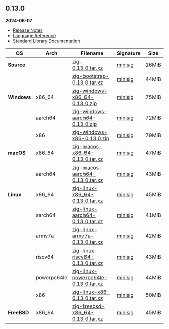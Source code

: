 ## 0.13.0

**2024-06-07**

- [Release Notes](https://ziglang.org/download/0.13.0/release-notes.html)
- [Language Reference](https://ziglang.org/documentation/0.13.0/)
- [Standard Library Documentation](https://ziglang.org/documentation/0.13.0/std/)

| OS        | Arch    | Filename                                                               | Signature | Size  |
|-----------|---------|------------------------------------------------------------------------|-----------|-------|
| **Source**|         | [zig-0.13.0.tar.xz](https://ziglang.org/download/0.13.0/zig-0.13.0.tar.xz) | [minisig](https://ziglang.org/download/0.13.0/zig-0.13.0.tar.xz.minisig) | 16MiB |
|           |         | [zig-bootstrap-0.13.0.tar.xz](https://ziglang.org/download/0.13.0/zig-bootstrap-0.13.0.tar.xz) | [minisig](https://ziglang.org/download/0.13.0/zig-bootstrap-0.13.0.tar.xz.minisig) | 44MiB |
| **Windows**| x86_64  | [zig-windows-x86_64-0.13.0.zip](https://ziglang.org/download/0.13.0/zig-windows-x86_64-0.13.0.zip) | [minisig](https://ziglang.org/download/0.13.0/zig-windows-x86_64-0.13.0.zip.minisig) | 75MiB |
|           | aarch64 | [zig-windows-aarch64-0.13.0.zip](https://ziglang.org/download/0.13.0/zig-windows-aarch64-0.13.0.zip) | [minisig](https://ziglang.org/download/0.13.0/zig-windows-aarch64-0.13.0.zip.minisig) | 72MiB |
|           | x86     | [zig-windows-x86-0.13.0.zip](https://ziglang.org/download/0.13.0/zig-windows-x86-0.13.0.zip) | [minisig](https://ziglang.org/download/0.13.0/zig-windows-x86-0.13.0.zip.minisig) | 79MiB |
| **macOS** | x86_64  | [zig-macos-x86_64-0.13.0.tar.xz](https://ziglang.org/download/0.13.0/zig-macos-x86_64-0.13.0.tar.xz) | [minisig](https://ziglang.org/download/0.13.0/zig-macos-x86_64-0.13.0.tar.xz.minisig) | 47MiB |
|           | aarch64 | [zig-macos-aarch64-0.13.0.tar.xz](https://ziglang.org/download/0.13.0/zig-macos-aarch64-0.13.0.tar.xz) | [minisig](https://ziglang.org/download/0.13.0/zig-macos-aarch64-0.13.0.tar.xz.minisig) | 43MiB |
| **Linux** | x86_64  | [zig-linux-x86_64-0.13.0.tar.xz](https://ziglang.org/download/0.13.0/zig-linux-x86_64-0.13.0.tar.xz) | [minisig](https://ziglang.org/download/0.13.0/zig-linux-x86_64-0.13.0.tar.xz.minisig) | 45MiB |
|           | aarch64 | [zig-linux-aarch64-0.13.0.tar.xz](https://ziglang.org/download/0.13.0/zig-linux-aarch64-0.13.0.tar.xz) | [minisig](https://ziglang.org/download/0.13.0/zig-linux-aarch64-0.13.0.tar.xz.minisig) | 41MiB |
|           | armv7a  | [zig-linux-armv7a-0.13.0.tar.xz](https://ziglang.org/download/0.13.0/zig-linux-armv7a-0.13.0.tar.xz) | [minisig](https://ziglang.org/download/0.13.0/zig-linux-armv7a-0.13.0.tar.xz.minisig) | 42MiB |
|           | riscv64 | [zig-linux-riscv64-0.13.0.tar.xz](https://ziglang.org/download/0.13.0/zig-linux-riscv64-0.13.0.tar.xz) | [minisig](https://ziglang.org/download/0.13.0/zig-linux-riscv64-0.13.0.tar.xz.minisig) | 43MiB |
|           | powerpc64le | [zig-linux-powerpc64le-0.13.0.tar.xz](https://ziglang.org/download/0.13.0/zig-linux-powerpc64le-0.13.0.tar.xz) | [minisig](https://ziglang.org/download/0.13.0/zig-linux-powerpc64le-0.13.0.tar.xz.minisig) | 44MiB |
|           | x86     | [zig-linux-x86-0.13.0.tar.xz](https://ziglang.org/download/0.13.0/zig-linux-x86-0.13.0.tar.xz) | [minisig](https://ziglang.org/download/0.13.0/zig-linux-x86-0.13.0.tar.xz.minisig) | 50MiB |
| **FreeBSD**| x86_64 | [zig-freebsd-x86_64-0.13.0.tar.xz](https://ziglang.org/download/0.13.0/zig-freebsd-x86_64-0.13.0.tar.xz) | [minisig](https://ziglang.org/download/0.13.0/zig-freebsd-x86_64-0.13.0.tar.xz.minisig) | 45MiB |
